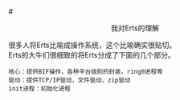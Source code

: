 #<center>我对Erts的理解</center>

很多人将Erts比喻成操作系统，这个比喻确实很贴切。	
Erts的大牛们很细致的将Erts分成了下面的几个部分。


	核心：提供BIF操作，各种平台级别的封装，ring0进程等
	驱动：提供TCP/IP驱动，文件驱动，zip驱动
	init进程：初始化进程

